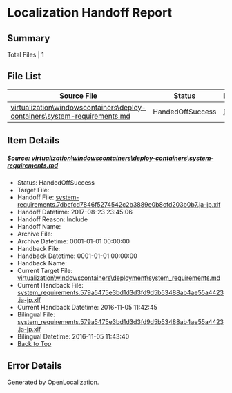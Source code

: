 # <a name='report-top'></a> Localization Handoff Report

## Summary
 Total Files | 1

## File List
 Source File | Status | Details 
 ----------- | ------ | ------- 
 [virtualization\windowscontainers\deploy-containers\system-requirements.md](https://github.com/Microsoft/Virtualization-Documentation-Private/blob/33ba39d65b08aa61d8a5f5fdf2822dc28d2e3b3a/virtualization/windowscontainers/deploy-containers/system-requirements.md) | HandedOffSuccess | [Details](#89d66c7c5515532ab9bc7ebfcf0c79e59ebd7d28293)

## Item Details
##### <a name='89d66c7c5515532ab9bc7ebfcf0c79e59ebd7d28293'></a> Source: [virtualization\windowscontainers\deploy-containers\system-requirements.md](https://github.com/Microsoft/Virtualization-Documentation-Private/blob/33ba39d65b08aa61d8a5f5fdf2822dc28d2e3b3a/virtualization/windowscontainers/deploy-containers/system-requirements.md)
* Status: HandedOffSuccess
* Target File: 
* Handoff File: [system-requirements.7dbcfcd7846f5274542c2b3889e0b8cfd203b0b7.ja-jp.xlf](https://github.com/MicrosoftDocs/Virtualization-Documentation-Private.handoff/blob/1a36d6f44ba1ee94b58ebff2a65c6eb343e7a17b/ol-handoff/MicrosoftDocs/Virtualization-Documentation-Private.ja-jp/live/system-requirements.7dbcfcd7846f5274542c2b3889e0b8cfd203b0b7.ja-jp.xlf)
* Handoff Datetime: 2017-08-23 23:45:06
* Handoff Reason: Include
* Handoff Name: 
* Archive File: 
* Archive Datetime: 0001-01-01 00:00:00
* Handback File: 
* Handback Datetime: 0001-01-01 00:00:00
* Handback Name: 
* Current Target File: [virtualization\windowscontainers\deployment\system_requirements.md](https://github.com/MicrosoftDocs/Virtualization-Documentation-Private.ja-jp/blob/6db2831130711d635a0654722908c7a57b381358/virtualization/windowscontainers/deployment/system_requirements.md)
* Current Handback File: [system_requirements.579a5475e3bd1d3d3fd9d5b53488ab4ae55a4423.ja-jp.xlf](https://github.com/MicrosoftDocs/Virtualization-Documentation-Private.handback/blob/1dd3a3e08b3c5e6cafc0502bfd7b2f4dd2dc806b/ol-handback/Microsoft/Virtualization-Documentation-Private.ja-jp/live/system_requirements.579a5475e3bd1d3d3fd9d5b53488ab4ae55a4423.ja-jp.xlf)
* Current Handback Datetime: 2016-11-05 11:42:45
* Bilingual File: [system_requirements.579a5475e3bd1d3d3fd9d5b53488ab4ae55a4423.ja-jp.xlf](https://github.com/MicrosoftDocs/Virtualization-Documentation-Private.handback/blob/1dd3a3e08b3c5e6cafc0502bfd7b2f4dd2dc806b/ol-handback/Microsoft/Virtualization-Documentation-Private.ja-jp/live/system_requirements.579a5475e3bd1d3d3fd9d5b53488ab4ae55a4423.ja-jp.xlf)
* Bilingual Datetime: 2016-11-05 11:43:40
* [Back to Top](#report-top)


## Error Details

Generated by OpenLocalization.
